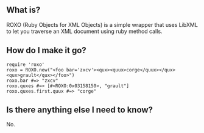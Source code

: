 ## What is?

ROXO (Ruby Objects for XML Objects) is a simple wrapper that uses LibXML to let you traverse an XML document using ruby method calls.

## How do I make it go?

    require 'roxo'
    roxo = ROXO.new("<foo bar='zxcv'><qux><quux>corge</quux></qux><qux>grault</qux></foo>")
    roxo.bar #=> "zxcv"
    roxo.quxes #=> [#<ROXO:0x03158150>, "grault"]
    roxo.quxes.first.quux #=> "corge"

## Is there anything else I need to know?

No.


